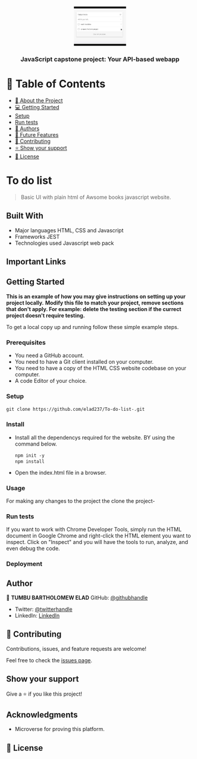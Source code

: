 <a name="readme-top"></a>

<div align="center">

  <img src="todolist.jpg" alt="logo" width="140"  height="auto" />
  <br/>

  <h3><b>JavaScript capstone project: Your API-based webapp</b></h3>

</div>

# 📗 Table of Contents

- [📖 About the Project](#about-project)
- [💻 Getting Started](#getting-started)
- [Setup](#setup)
- [Run tests](#run-tests)
- [👥 Authors](#authors)
- [🔭 Future Features](#future-features)
- [🤝 Contributing](#contributing)
- [⭐️ Show your support](#support)
- [📝 License](#license)

# To do list

> Basic UI with plain html of Awsome books javascript website. 

## Built With

- Major languages HTML, CSS and Javascript
- Frameworks JEST
- Technologies used Javascript web pack

## Important Links

## Getting Started

**This is an example of how you may give instructions on setting up your project locally.**
**Modify this file to match your project, remove sections that don't apply. For example: delete the testing section if the currect project doesn't require testing.**

To get a local copy up and running follow these simple example steps.

### Prerequisites

- You need a GitHub account.
- You need to have a Git client installed on your computer.
- You need to have a copy of the HTML CSS website codebase on your computer.
- A code Editor of your choice.

### Setup

```
git clone https://github.com/elad237/To-do-list-.git
```

### Install

- Install all the dependencys required for the website. BY using the command below.
  ```
  npm init -y
  npm install
  ```
- Open the index.html file in a browser.

### Usage

For making any changes to the project the clone the project-

### Run tests

If you want to work with Chrome Developer Tools, simply run the HTML document in Google Chrome and right-click the HTML element you want to inspect. Click on "Inspect" and you will have the tools to run, analyze, and even debug the code.

### Deployment

## Author

👤 **TUMBU BARTHOLOMEW ELAD**
GitHub: [@githubhandle](https://github.com/elad237)
- Twitter: [@twitterhandle](https://twitter.com/Elad59380989)
- LinkedIn: [LinkedIn](https://www.linkedin.com/in/tumbu-elad-896ab2183/)

## 🤝 Contributing

Contributions, issues, and feature requests are welcome!

Feel free to check the [issues page](https://github.com/elad237/To-do-list-/issue).

## Show your support

Give a ⭐️ if you like this project!

## Acknowledgments

- Microverse for proving this platform.

## 📝 License
